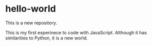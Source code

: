 # hello-world
This is a new repository. 

This is my first experinece to code with JavaScript. Although it has similarities to Python, it is a new world. 
